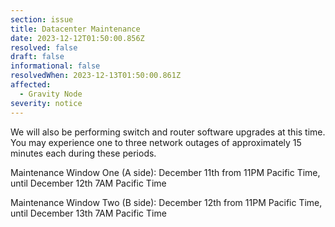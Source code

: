 ```yaml
---
section: issue
title: Datacenter Maintenance
date: 2023-12-12T01:50:00.856Z
resolved: false
draft: false
informational: false
resolvedWhen: 2023-12-13T01:50:00.861Z
affected:
  - Gravity Node
severity: notice
---
```

We will also be performing switch and router software upgrades at this time. You may experience one to three network outages of approximately 15 minutes each during these periods.

Maintenance Window One (A side):
December 11th from 11PM Pacific Time, until December 12th 7AM Pacific Time

Maintenance Window Two (B side):
December 12th from 11PM Pacific Time, until December 13th 7AM Pacific Time

